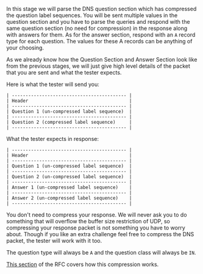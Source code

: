 In this stage we will parse the DNS question section which has compressed the question label sequences. You will be sent multiple values in the question section and you have to parse the queries and respond with the same question section (no need for compression) in the response along with answers for them. As for the answer section, respond with an `A` record type for each question. The values for these A records can be anything of your choosing.

As we already know how the Question Section and Answer Section look like from the previous stages, we will just give high level details of the packet that you are sent and what the tester expects.

Here is what the tester will send you:

```
| ------------------------------------------ |
| Header                                     |
| ------------------------------------------ |
| Question 1 (un-compressed label sequence)  |
| ------------------------------------------ |
| Question 2 (compressed label sequence)     |
| ------------------------------------------ |
```

What the tester expects in response:

```
| ------------------------------------------ |
| Header                                     |
| ------------------------------------------ |
| Question 1 (un-compressed label sequence)  |
| ------------------------------------------ |
| Question 2 (un-compressed label sequence)  |
| ------------------------------------------ |
| Answer 1 (un-compressed label sequence)    |
| ------------------------------------------ |
| Answer 2 (un-compressed label sequence)    |
| ------------------------------------------ |
```

You don't need to compress your response. We will never ask you to do something that will overflow the buffer size restriction of UDP, so compressing your response packet is not something you have to worry about. Though if you like an extra challenge feel free to compress the DNS packet, the tester will work with it too.

The question type will always be `A` and the question class will always be `IN`.

[This section](https://www.rfc-editor.org/rfc/rfc1035#section-4.1.4) of the RFC covers how this compression works.